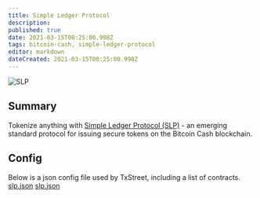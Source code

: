 ```yaml
---
title: Simple Ledger Protocol
description:
published: true
date: 2021-03-15T00:25:00.998Z
tags: bitcoin-cash, simple-ledger-protocol
editor: markdown
dateCreated: 2021-03-15T00:25:00.998Z
---
```


![SLP](https://txstreet.com/static/img/singles/house_logos/slp.png)

## Summary

Tokenize anything with <a href="https://simpleledger.cash/" target="_blank">Simple Ledger Protocol (SLP)</a> - an emerging standard protocol for issuing secure tokens on the Bitcoin Cash blockchain.

## Config

Below is a json config file used by TxStreet, including a list of contracts. [slp.json](/bitcoincash/houses/slp.json) [slp.json](/bitcoincash/houses/slp.json)
